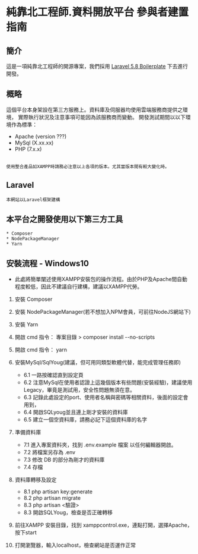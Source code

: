 # 純靠北工程師.資料開放平台  參與者建置指南

## 簡介
這是一項純靠北工程師的開源專案，我們採用 [Laravel 5.8 Boilerplate](https://github.com/rappasoft/laravel-5-boilerplate) 下去進行開發。

## 概略
這個平台本身架設在第三方服務上。資料庫及伺服器均使用雲端服務商提供之環境，
實際執行狀況及注意事項可能因為該服務商而變動。
開發測試期間以以下環境作為標準：

 * Apache (version ???)
 * MySql (X.xx.xx)
 * PHP (7.x.x)
##
    使用整合產品如XAMPP時請務必注意以上各項的版本。尤其當版本間有較大變化時。
## Laravel 
	本網站以Laravel框架建構

## 本平台之開發使用以下第三方工具
	* Composer
	* NodePackageManager
	* Yarn
	
## 安裝流程 - Windows10 
* 此處將簡單闡述使用XAMPP安裝包的操作流程。由於PHP及Apache間自動
程度較低，因此不建議自行建構，建議以XAMPP代勞。
1. 安裝 Composer
2. 安裝 NodePackageManager(若不想加入NPM會員，可前往NodeJS網站下)
3. 安裝 Yarn
4. 開啟 cmd 指令： 專案目錄 > composer install --no-scripts
5. 開啟 cmd 指令： yarn
6. 安裝MySql/SqlYoug(建議，但可用同類型軟體代替，能完成管理任務即)
	* 6.1 一路按確認直到設定頁
	* 6.2 注意MySql在使用者認證上這幾個版本有些問題(安裝經驗)，建議使用Legacy，畢竟是測試用，安全性問題無須在意。
	* 6.3 記錄此處設定的port、使用者名稱與密碼等相關資料，後面的設定會用到，
	* 6.4 開啟SQLyoug並且連上剛才安裝的資料庫
	* 6.5 建立一個空資料庫，請務必記下這個資料庫的名字
7. 準備資料庫
	* 7.1 進入專案資料夾，找到 .env.example 檔案 以任何編輯器開啟。
	* 7.2 將檔案另存為 .env
	* 7.3 修改 DB 的部分為剛才的資料庫
	* 7.4 存檔
8. 資料庫轉移及設定
	* 8.1 php artisan key:generate
	* 8.2 php artisan migrate
	* 8.3 php artisan <驗證>
	* 8.3 開啟SQLYoug，檢查是否正確轉移
9. 前往XAMPP 安裝目錄，找到 xamppcontrol.exe，連點打開，選擇Apache，按下start

10. 打開瀏覽器，輸入localhost，檢查網站是否運作正常
	